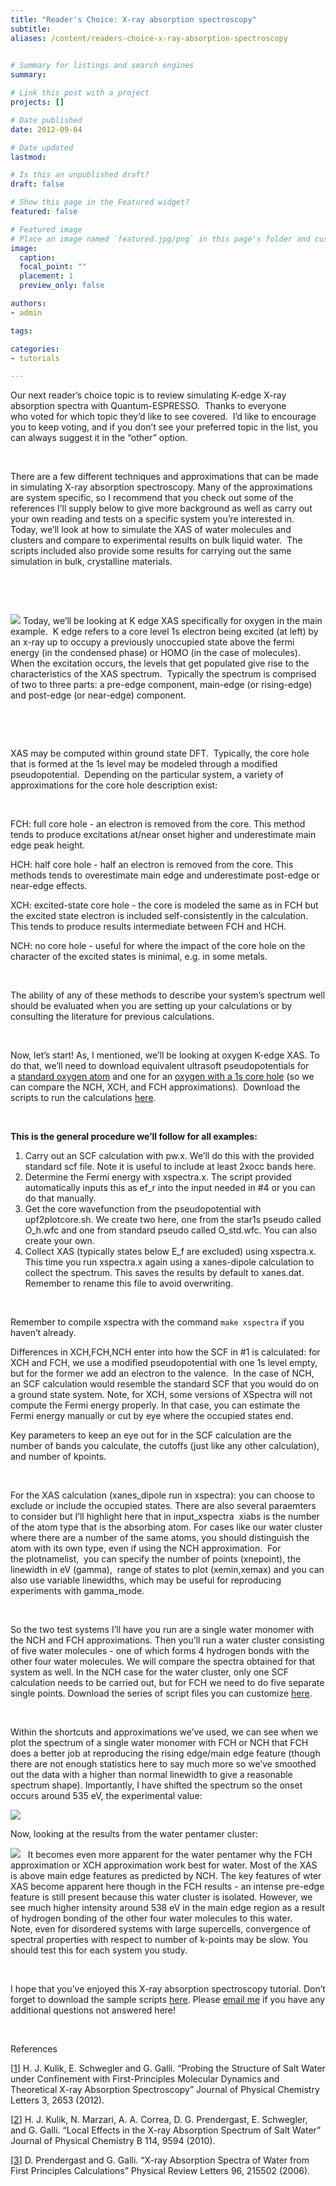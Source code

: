 ```yaml
---
title: "Reader's Choice: X-ray absorption spectroscopy"
subtitle:
aliases: /content/readers-choice-x-ray-absorption-spectroscopy
 

# Summary for listings and search engines
summary: 

# Link this post with a project
projects: []

# Date published
date: 2012-09-04

# Date updated
lastmod: 

# Is this an unpublished draft?
draft: false

# Show this page in the Featured widget?
featured: false

# Featured image
# Place an image named `featured.jpg/png` in this page's folder and customize its options here.
image:
  caption: 
  focal_point: ""
  placement: 1
  preview_only: false

authors:
- admin

tags:

categories:
- tutorials

---
```

Our next reader’s choice topic is to review simulating K-edge X-ray absorption spectra with Quantum-ESPRESSO.  Thanks to everyone who voted for which topic they’d like to see covered.  I’d like to encourage you to keep voting, and if you don’t see your preferred topic in the list, you can always suggest it in the “other” option. 


 


There are a few different techniques and approximations that can be made in simulating X-ray absorption spectroscopy. Many of the approximations are system specific, so I recommend that you check out some of the references I’ll supply below to give more background as well as carry out your own reading and tests on a specific system you’re interested in.  Today, we’ll look at how to simulate the XAS of water molecules and clusters and compare to experimental results on bulk liquid water.  The scripts included also provide some results for carrying out the same simulation in bulk, crystalline materials.


 


 



![](droppedImage.png)
Today, we’ll be looking at K edge XAS specifically for oxygen in the main example.  K edge refers to a core level 1s electron being excited (at left) by an x-ray up to occupy a previously unoccupied state above the fermi energy (in the condensed phase) or HOMO (in the case of molecules).  When the excitation occurs, the levels that get populated give rise to the characteristics of the XAS spectrum.  Typically the spectrum is comprised of two to three parts: a pre-edge component, main-edge (or rising-edge) and post-edge (or near-edge) component. 


 


 


XAS may be computed within ground state DFT.  Typically, the core hole that is formed at the 1s level may be modeled through a modified pseudopotential.  Depending on the particular system, a variety of approximations for the core hole description exist:


 


FCH: full core hole - an electron is removed from the core. This method tends to produce excitations at/near onset higher and underestimate main edge peak height.


HCH: half core hole - half an electron is removed from the core. This methods tends to overestimate main edge and underestimate post-edge or near-edge effects.


XCH: excited-state core hole - the core is modeled the same as in FCH but the excited state electron is included self-consistently in the calculation. This tends to produce results intermediate between FCH and HCH.


NCH: no core hole - useful for where the impact of the core hole on the character of the excited states is minimal, e.g. in some metals.


 


The ability of any of these methods to describe your system’s spectrum well should be evaluated when you are setting up your calculations or by consulting the literature for previous calculations.


 


Now, let’s start! As, I mentioned, we’ll be looking at oxygen K-edge XAS. To do that, we’ll need to download equivalent ultrasoft pseudopotentials for a [standard oxygen atom](http://www.quantum-espresso.org/wp-content/uploads/upf_files/O.pbe-van_gipaw.UPF "http://www.quantum-espresso.org/wp-content/uploads/upf_files/O.pbe-van_gipaw.UPF") and one for an [oxygen with a 1s core hole](http://www.quantum-espresso.org/wp-content/uploads/upf_files/O.star1s-pbe-van_gipaw.UPF "http://www.quantum-espresso.org/wp-content/uploads/upf_files/O.star1s-pbe-van_gipaw.UPF") (so we can compare the NCH, XCH, and FCH approximations).  Download the scripts to run the calculations [here](XASTut.zip "XAS scripts"). 


 


**This is the general procedure we’ll follow for all examples:**


1. Carry out an SCF calculation with pw.x. We’ll do this with the provided standard scf file. Note it is useful to include at least 2xocc bands here.
2. Determine the Fermi energy with xspectra.x. The script provided automatically inputs this as ef\_r into the input needed in #4 or you can do that manually.
3. Get the core wavefunction from the pseudopotential with upf2plotcore.sh. We create two here, one from the star1s pseudo called O\_h.wfc and one from standard pseudo called O\_std.wfc. You can also create your own.
4. Collect XAS (typically states below E\_f are excluded) using xspectra.x. This time you run xspectra.x again using a xanes-dipole calculation to collect the spectrum. This saves the results by default to xanes.dat. Remember to rename this file to avoid overwriting.

 

Remember to compile xspectra with the command `make xspectra` if you haven’t already.


Differences in XCH,FCH,NCH enter into how the SCF in #1 is calculated: for XCH and FCH, we use a modified pseudopotential with one 1s level empty, but for the former we add an electron to the valence.  In the case of NCH, an SCF calculation would resemble the standard SCF that you would do on a ground state system. Note, for XCH, some versions of XSpectra will not compute the Fermi energy properly. In that case, you can estimate the Fermi energy manually or cut by eye where the occupied states end.


Key parameters to keep an eye out for in the SCF calculation are the number of bands you calculate, the cutoffs (just like any other calculation), and number of kpoints.


 


For the XAS calculation (xanes\_dipole run in xspectra): you can choose to exclude or include the occupied states. There are also several paraemters to consider but I’ll highlight here that in input\_xspectra  xiabs is the number of the atom type that is the absorbing atom. For cases like our water cluster where there are a number of the same atoms, you should distinguish the atom with its own type, even if using the NCH approximation.  For the plotnamelist,  you can specify the number of points (xnepoint), the linewidth in eV (gamma),  range of states to plot (xemin,xemax) and you can also use variable linewidths, which may be useful for reproducing experiments with gamma\_mode.


 


So the two test systems I’ll have you run are a single water monomer with the NCH and FCH approximations. Then you’ll run a water cluster consisting of five water molecules - one of which forms 4 hydrogen bonds with the other four water molecules. We will compare the spectra obtained for that system as well. In the NCH case for the water cluster, only one SCF calculation needs to be carried out, but for FCH we need to do five separate single points. Download the series of script files you can customize [here](XASTut.zip "XAS scripts").


 


Within the shortcuts and approximations we’ve used, we can see when we plot the spectrum of a single water monomer with FCH or NCH that FCH does a better job at reproducing the rising edge/main edge feature (though there are not enough statistics here to say much more so we’ve smoothed out the data with a higher than normal linewidth to give a reasonable spectrum shape). Importantly, I have shifted the spectrum so the onset occurs around 535 eV, the experimental value:



![](FCHvsNCH.png)

Now, looking at the results from the water pentamer cluster:


![](h2o5.png)
 
It becomes even more apparent for the water pentamer why the FCH approximation or XCH approximation work best for water. Most of the XAS is above main edge features as predicted by NCH. The key features of wter XAS become apparent here though in the FCH results - an intense pre-edge feature is still present because this water cluster is isolated. However, we see much higher intensity around 538 eV in the main edge region as a result of hydrogen bonding of the other four water molecules to this water.
Note, even for disordered systems with large supercells, convergence of spectral properties with respect to number of k-points may be slow. You should test this for each system you study.


 


I hope that you’ve enjoyed this X-ray absorption spectroscopy tutorial. Don’t forget to download the sample scripts [here](XASTut.zip "XAS scripts"). Please [email me](mailto:hjkulik@mit.edu?subject=Questions%20about%20Reader's%20Choice%20XAS%20Tutorial "mailto:hjkulik@mit.edu?subject=Questions about Reader's Choice XAS Tutorial") if you have any additional questions not answered here!


 


References


[[1](http://pubs.acs.org/doi/abs/10.1021/jz300932p "http://pubs.acs.org/doi/abs/10.1021/jz300932p")] H. J. Kulik, E. Schwegler and G. Galli. “Probing the Structure of Salt Water under Confinement with First-Principles Molecular Dynamics and Theoretical X-ray Absorption Spectroscopy” Journal of Physical Chemistry Letters 3, 2653 (2012).


[[2](http://pubs.acs.org/doi/abs/10.1021/jp103526y "http://pubs.acs.org/doi/abs/10.1021/jp103526y")] H. J. Kulik, N. Marzari, A. A. Correa, D. G. Prendergast, E. Schwegler, and G. Galli. “Local Effects in the X-ray Absorption Spectrum of Salt Water” Journal of Physical Chemistry B 114, 9594 (2010).


[[3](http://prl.aps.org/abstract/PRL/v96/i21/e215502 "http://prl.aps.org/abstract/PRL/v96/i21/e215502")] D. Prendergast and G. Galli. “X-ray Absorption Spectra of Water from First Principles Calculations” Physical Review Letters 96, 215502 (2006).

